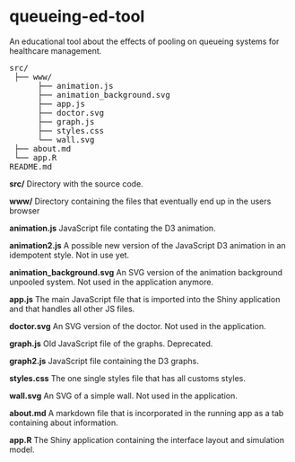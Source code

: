 # queueing-ed-tool
An educational tool about the effects of pooling on queueing systems for healthcare management.

<pre>
src/  
 ├── www/  
      ├── animation.js  
      ├── animation_background.svg  
      ├── app.js  
      ├── doctor.svg  
      ├── graph.js  
      ├── styles.css  
      └── wall.svg  
 ├── about.md  
 └── app.R  
README.md  
</pre>


**src/** Directory with the source code.

**www/** Directory containing the files that eventually end up in the users browser

**animation.js** JavaScript file contating the D3 animation.

**animation2.js** A possible new version of the JavaScript D3 animation in an idempotent style. Not in use yet.

**animation_background.svg** An SVG version of the animation background unpooled system. Not used in the application anymore.

**app.js** The main JavaScript file that is imported into the Shiny application and that handles all other JS files.

**doctor.svg** An SVG version of the doctor. Not used in the application.

**graph.js** Old JavaScript file of the graphs. Deprecated.

**graph2.js** JavaScript file containing the D3 graphs. 

**styles.css** The one single styles file that has all customs styles.

**wall.svg** An SVG of a simple wall. Not used in the application.

**about.md** A markdown file that is incorporated in the running app as a tab containing about information.

**app.R** The Shiny application containing the interface layout and simulation model.
